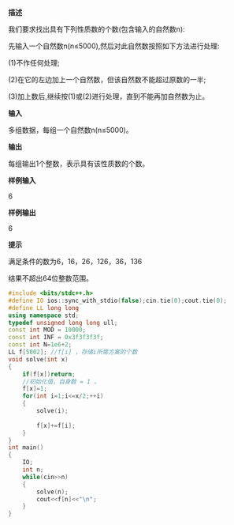 **描述**

我们要求找出具有下列性质数的个数(包含输入的自然数n):

先输入一个自然数n(n≤5000),然后对此自然数按照如下方法进行处理:

(1)不作任何处理;

(2)在它的左边加上一个自然数，但该自然数不能超过原数的一半;

(3)加上数后,继续按(1)或(2)进行处理，直到不能再加自然数为止。

**输入**

多组数据，每组一个自然数n(n≤5000)。

**输出**

每组输出1个整数，表示具有该性质数的个数。

**样例输入**

6

**样例输出**

6

**提示**

满足条件的数为6，16，26，126，36，136

结果不超出64位整数范围。



```c++
#include <bits/stdc++.h>
#define IO ios::sync_with_stdio(false);cin.tie(0);cout.tie(0);
#define LL long long
using namespace std;
typedef unsigned long long ull;
const int MOD = 10000;
const int INF = 0x3f3f3f3f;
const int N=1e6+2;
LL f[5002]; //f[i] ，存储i所需方案的个数 
void solve(int x)
{
	if(f[x])return; 
	//初始化值，自身数 = 1 。 
	f[x]=1; 
	for(int i=1;i<=x/2;++i)
	{
		solve(i);
		
		f[x]+=f[i];
	}
}
int main()
{
	IO; 
	int n;
	while(cin>>n)
	{
		solve(n);
		cout<<f[n]<<"\n";
	}
}

```

